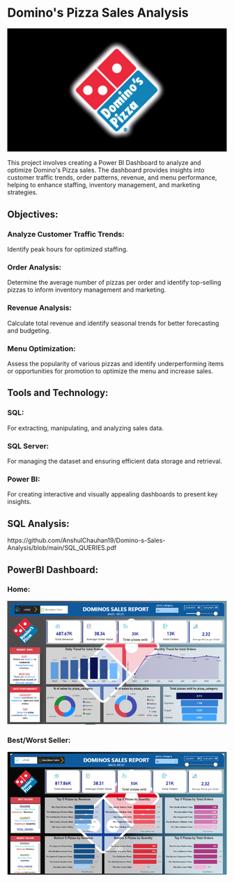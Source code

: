 <H1>Domino's Pizza Sales Analysis</H1>
<img src="https://github.com/AnshulChauhan19/Domino-s-Sales-Analysis/blob/main/dominos.jfif" alt="Domino's Logo" width="600">


This project involves creating a Power BI Dashboard to analyze and optimize Domino's Pizza sales. The dashboard provides insights into customer traffic trends, order patterns, revenue, and menu performance, helping to enhance staffing, inventory management, and marketing strategies.

<h2>Objectives:</h2>

<h3>Analyze Customer Traffic Trends:</h3> Identify peak hours for optimized staffing.
<h3>Order Analysis:</h3> Determine the average number of pizzas per order and identify top-selling pizzas to inform inventory management and marketing.
<h3>Revenue Analysis:</h3> Calculate total revenue and identify seasonal trends for better forecasting and budgeting.
<h3>Menu Optimization:</h3> Assess the popularity of various pizzas and identify underperforming items or opportunities for promotion to optimize the menu and increase sales.

<h2>Tools and Technology:</h2>

<h3>SQL:</h3> For extracting, manipulating, and analyzing sales data.
<h3>SQL Server:</h3> For managing the dataset and ensuring efficient data storage and retrieval.
<h3>Power BI:</h3> For creating interactive and visually appealing dashboards to present key insights.

<h2>SQL Analysis:</h2>
https://github.com/AnshulChauhan19/Domino-s-Sales-Analysis/blob/main/SQL_QUERIES.pdf


## PowerBI Dashboard:

### Home:
![Home Dashboard](https://github.com/AnshulChauhan19/Domino-s-Sales-Analysis/raw/main/Home.PNG)

### Best/Worst Seller:
![Seller Dashboard](https://github.com/AnshulChauhan19/Domino-s-Sales-Analysis/raw/main/Seller.PNG)
